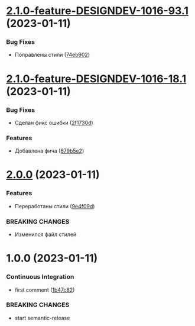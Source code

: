 # [2.1.0-feature-DESIGNDEV-1016-93.1](https://github.com/BondarenkoAlex/ui-const-test-2/compare/v2.1.0-feature-DESIGNDEV-1016-18.1...v2.1.0-feature-DESIGNDEV-1016-93.1) (2023-01-11)


### Bug Fixes

* Поправлены стили ([74eb902](https://github.com/BondarenkoAlex/ui-const-test-2/commit/74eb90276c8648555597197a837a3f09d7eae651))

# [2.1.0-feature-DESIGNDEV-1016-18.1](https://github.com/BondarenkoAlex/ui-const-test-2/compare/v2.0.0...v2.1.0-feature-DESIGNDEV-1016-18.1) (2023-01-11)


### Bug Fixes

* Сделан фикс ошибки ([2f1730d](https://github.com/BondarenkoAlex/ui-const-test-2/commit/2f1730da1b153cffe10566411b19d4b39ad4254e))


### Features

* Добавлена фича ([679b5e2](https://github.com/BondarenkoAlex/ui-const-test-2/commit/679b5e233ede2b596dfbdc6c3b8395242435c99c))

# [2.0.0](https://github.com/BondarenkoAlex/ui-const-test-2/compare/v1.0.0...v2.0.0) (2023-01-11)


### Features

* Переработаны стили ([9e4f09d](https://github.com/BondarenkoAlex/ui-const-test-2/commit/9e4f09d780f499fd9d0e5a174718d242db08bb5d))


### BREAKING CHANGES

* Изменился файл стилей

# 1.0.0 (2023-01-11)


### Continuous Integration

* first comment ([1b47c82](https://github.com/BondarenkoAlex/ui-const-test-2/commit/1b47c82ea091414ee310f0be91179c2bb43122d9))


### BREAKING CHANGES

* start semantic-release
